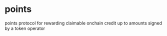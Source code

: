 # points
points protocol for rewarding claimable onchain credit up to amounts signed by a token operator
